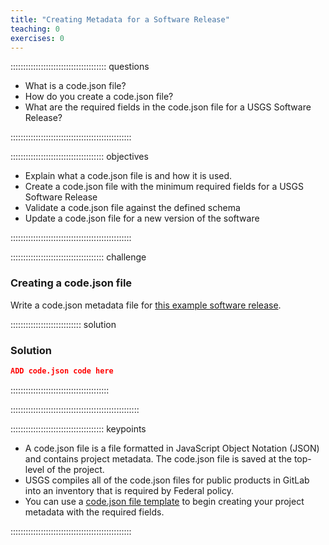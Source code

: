 ```yaml
---
title: "Creating Metadata for a Software Release"
teaching: 0
exercises: 0
---
```


:::::::::::::::::::::::::::::::::::::: questions 

- What is a code.json file?
- How do you create a code.json file?
- What are the required fields in the code.json file for a USGS Software Release?

::::::::::::::::::::::::::::::::::::::::::::::::

::::::::::::::::::::::::::::::::::::: objectives

- Explain what a code.json file is and how it is used.
- Create a code.json file with the minimum required fields for a USGS Software Release
- Validate a code.json file against the defined schema
- Update a code.json file for a new version of the software

::::::::::::::::::::::::::::::::::::::::::::::::


::::::::::::::::::::::::::::::::::::: challenge

### Creating a code.json file

Write a code.json metadata file for [this example software release](https://code.usgs.gov).

:::::::::::::::::::::::::::: solution

### Solution

```json
ADD code.json code here
```

:::::::::::::::::::::::::::::::::::::::

:::::::::::::::::::::::::::::::::::::::::::::::::::


::::::::::::::::::::::::::::::::::::: keypoints

* A code.json file is a file formatted in JavaScript Object Notation (JSON) and contains project metadata. The code.json file is saved at the top-level of the project.
* USGS compiles all of the code.json files for public products in GitLab into an inventory that is required by Federal policy.
* You can use a [code.json file template](https://code.chs.usgs.gov/software/software-management/-/raw/main/administrative_templates/code.json) to begin creating your project metadata with the required fields.

::::::::::::::::::::::::::::::::::::::::::::::::


